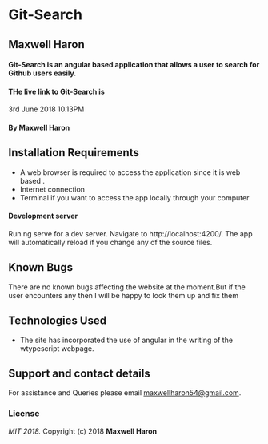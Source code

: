# Git-Search
## Maxwell Haron
#### Git-Search is an angular based application that allows a user to search for Github users easily.
#### THe live link to Git-Search is
 3rd June 2018 10.13PM
#### By **Maxwell Haron**
## Installation Requirements
* A web browser is required to access the application since it is web based .
* Internet connection
* Terminal if you want to access the app locally through your computer
#### Development server
Run ng serve for a dev server. Navigate to http://localhost:4200/. The app will automatically reload if you change any of the source files.

## Known Bugs
  There are no known bugs affecting the website at the moment.But if the user encounters any then I will be happy to look them up and fix them
## Technologies Used
* The site has incorporated the use of angular in the writing of the wtypescript webpage.
<!-- * The site has also demonstrates the clear use and mastery of Bootstrap,css and Google fonts -->
## Support and contact details
For assistance and Queries please email maxwellharon54@gmail.com.

### License
*MIT 2018.*
Copyright (c) 2018 **Maxwell Haron**
